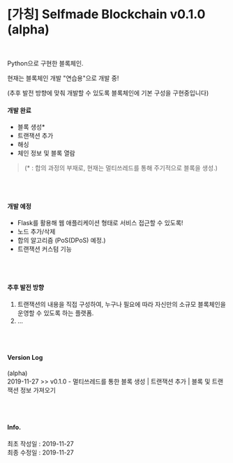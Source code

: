 # [가칭] Selfmade Blockchain v0.1.0 (alpha)

<br>

Python으로 구현한 블록체인.  

현재는 블록체인 개발 "연습용"으로 개발 중!  

(추후 발전 방향에 맞춰 개발할 수 있도록 블록체인에 기본 구성을 구현중입니다)  



#### 개발 완료  

- 블록 생성*  
- 트랜잭션 추가  
- 해싱  
- 체인 정보 및 블록 열람  

  

> (* : 합의 과정의 부재로, 현재는 멀티쓰레드를 통해 주기적으로 블록을 생성.)

<br><br>

#### 개발 예정  
- Flask를 활용해 웹 애플리케이션 형태로 서비스 접근할 수 있도록!  
- 노드 추가/삭제  
- 합의 알고리즘 (PoS(DPoS) 예정.)  
- 트랜잭션 커스텀 기능  

<br><br>

#### 추후 발전 방향  
1. 트랜잭션의 내용을 직접 구성하여, 누구나 필요에 따라 자신만의 소규모 블록체인을 운영할 수 있도록 하는 플랫폼.  
2. ...  

<br><br>

#### Version Log  
(alpha)  
2019-11-27 >> v0.1.0 - 멀티쓰레드를 통한 블록 생성 | 트랜잭션 추가 | 블록 및 트랜잭션 정보 가져오기  

<br><br>

#### Info.  
최초 작성일 : 2019-11-27  
최종 수정일 : 2019-11-27  